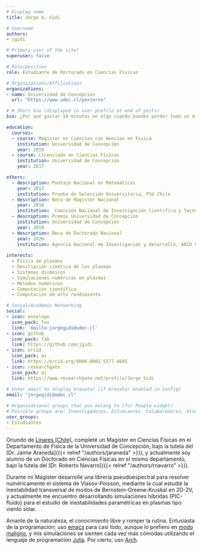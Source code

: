 ```yaml
---
# Display name
title: Jorge A. Gidi

# Username
authors:
- jgidi

# Primary user of the site?
superuser: false

# Role/position
role: Estudiante de Doctorado en Ciencias Físicas

# Organizations/Affiliations
organizations:
- name: Universidad de Concepción
  url: "https://www.udec.cl/pexterno"

# # Short bio (displayed in user profile at end of posts)
bio: ¿Por qué gastar 10 minutos en algo cuando puedes perder todo un dia automatizándolo?

education:
  courses:
  - course: Magíster en Ciencias con mención en Física
    institution: Universidad de Concepción
    year: 2019
  - course: Licenciado en Ciencias Físicas
    institution: Universidad de Concepción
    year: 2017

others:
  - description: Puntaje Nacional en Matemáticas
    year: 2013
    institution: Prueba de Selección Universitaria, PSU Chile
  - description: Beca de Magíster Nacional
    year: 2018
    institution:  Comisión Nacional de Investigación Cientifica y Tecnológica, CONICYT Chile
  - description: Premio Universidad de Concepción
    institution: Universidad de Concepción
    year: 2019
  - description: Beca de Doctorado Nacional
    year: 2020
    institution: Agencia Nacional de Investigación y Desarrollo, ANID Chile
    
interests:
  - Física de plasmas
  - Descripción cinética de los plasmas
  - Sistemas dinámicos
  - Simulaciones numéricas en plasmas
  - Métodos numéricos
  - Computación científica
  - Computación de alto rendimiento

# Social/Academic Networking
social:
- icon: envelope
  icon_pack: fas
  link: 'mailto:jorgegidi@udec.cl'
- icon: github
  icon_pack: fab
  link: https://github.com/jgidi
- icon: orcid
  icon_pack: ai
  link: https://orcid.org/0000-0001-5577-4685
- icon: researchgate
  icon_pack: ai
  link: https://www.researchgate.net/profile/Jorge_Gidi
  
# Enter email to display Gravatar (if Gravatar enabled in Config)
email: "jorgegidi@udec.cl"

# Organizational groups that you belong to (for People widget)
# Possible groups are: Investigadores, Estudiantes, Colaboradores, Alumni
user_groups:
- Estudiantes
---
```


Oriundo de [Linares (Chile)](https://es.wikipedia.org/wiki/Linares_(Chile)), completé un Magíster en Ciencias Físicas en el Departamento de Física de la Universidad de Concepción, bajo la tutela del [Dr. Jaime Araneda]({{< relref "/authors/jaraneda" >}}), y actualmente soy alumno de un Doctorado en Ciencias Físicas en el mismo departamento, bajo la tutela del [Dr. Roberto Navarro]({{< relref "/authors/rnavarro" >}}).

Durante mi Magíster desarrollé una librería pseudoespectral para resolver numéricamente el sistema de Vlasov-Poisson, mediante la cual estudié la inestabilidad transversal de modos de Bernstein-Greene-Kruskal en 2D-2V, y actualmente me encuentro desarrollando simulaciones híbridas (PIC-fluído) para el estudio de inestabilidades paramétricas en plasmas tipo viento solar.

Amante de la naturaleza, el conocimiento libre y romper la rutina. Entusiasta de la programación; uso [emacs](https://www.gnu.org/s/emacs/) para casi todo, aunque lo prefiero en [modo maligno](https://github.com/emacs-evil/evil), y mis simulaciones se sienten cada vez más cómodas utilizando el lenguaje de programación [Julia](https://julialang.org/). Por cierto, uso [Arch](https://archlinux.org/).
